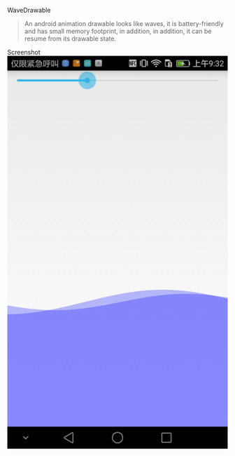 WaveDrawable
> An android animation drawable looks like waves, it is battery-friendly and has small memory footprint, in addition, in addition, it can be resume from its drawable state.

Screenshot
![Alt text](https://github.com/runforu/WaveDrawable/blob/master/screenshots/screenshot.png)


